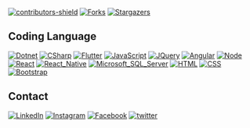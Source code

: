  
[![contributors-shield][contributors-shield]][contributors-url]
[![Forks][forks-shield]][forks-url]
[![Stargazers][stars-shield]][stars-url]
<!--[![Issues][issues-shield]][issues-url]
(url)(url)[![MIT License][license-shield]][license-url]-->
 
[contributors-shield]: https://img.shields.io/github/contributors/ankushvx/Ankushkv.svg?style=for-the-badge
[contributors-url]: https://github.com/ankushvx/IQAC-Management/graphs/contributors

[forks-shield]: https://img.shields.io/github/forks/ankushvx/Ankushkv.svg?style=for-the-badge&color=228B22
[forks-url]: https://github.com/ankushvx/IQAC-Management/network/members

[stars-shield]: https://img.shields.io/github/stars/ankushvx/Ankushkv.svg?style=for-the-badge&color=B048B5
[stars-url]: https://github.com/ankushvx/IQAC-Management/stargazers

[issues-shield]: https://img.shields.io/github/issues/ankushvx/Ankushkv.svg?style=for-the-badge
[issues-url]: https://github.com/ankushvx/IQAC-Management/issues

[license-shield]: https://img.shields.io/github/license/ankushvx/Ankushkv.svg?style=for-the-badge
[license-url]: https://github.com/ankushvx/Best-README-Template/blob/master/LICENSE.txt

<a name="readme-top"></a> 
## Coding Language
[![Dotnet][Dotnet.microsoft.com]][Dotnet-url]
[![CSharp][CSharp]][CSharp-url]
[![Flutter][Flutter]][Flutter-url]
[![JavaScript][JavaScript]][JavaScript-url]
[![JQuery][JQuery.com]][JQuery-url]
[![Angular][Angular.io]][Angular-url]
[![Node][Node.js]][Node-url]
[![React][React.js]][React-url]
[![React_Native][React_Native]][React_Native-url] 
[![Microsoft_SQL_Server][Microsoft_SQL_Server]][Microsoft_SQL_Server-url]
[![HTML][HTML]][HTML-url]
[![CSS][CSS]][CSS-url]
[![Bootstrap][Bootstrap.com]][Bootstrap-url]  

[Dotnet.microsoft.com]: https://img.shields.io/badge/.NET-5C2D91?style=for-the-badge&logo=.net&logoColor=white 
[Dotnet-url]:https://dotnet.microsoft.com/en-us/

[CSharp]:https://img.shields.io/badge/C%23-239120?style=for-the-badge&logo=c-sharp&logoColor=white
[CSharp-url]:https://dotnet.microsoft.com/en-us/learn/csharp

[Flutter]: https://img.shields.io/badge/Flutter-02569B?style=for-the-badge&logo=flutter&logoColor=white
[Flutter-url]: https://flutter.dev

[JavaScript]:https://img.shields.io/badge/JavaScript-F7DF1E?style=for-the-badge&logo=javascript&logoColor=black
[JavaScript-url]:https://www.javascript.com

[JQuery.com]: https://img.shields.io/badge/jQuery-0769AD?style=for-the-badge&logo=jquery&logoColor=white
[JQuery-url]: https://jquery.com 

[Angular.io]: https://img.shields.io/badge/Angular-DD0031?style=for-the-badge&logo=angular&logoColor=white
[Angular-url]: https://angular.io/

[Node.js]:https://img.shields.io/badge/Node.js-43853D?style=for-the-badge&logo=node.js&logoColor=white
[Node-url]:https://nodejs.org/ 

[React.js]: https://img.shields.io/badge/React-20232A?style=for-the-badge&logo=react&logoColor=61DAFB
[React-url]: https://reactjs.org/

[React_Native]:https://img.shields.io/badge/React_Native-20232A?style=for-the-badge&logo=react&logoColor=61DAFB
[React_Native-url]:https://reactnative.dev 

[Microsoft_SQL_Server]:https://img.shields.io/badge/Microsoft_SQL_Server-CC2927?style=for-the-badge&logo=microsoft-sql-server&logoColor=white
[Microsoft_SQL_Server-url]:https://www.microsoft.com/en-in/sql-server/sql-server-downloads

[HTML]:https://img.shields.io/badge/HTML-FF4500?style=for-the-badge&logo=html5&logoColor=white
[HTML-url]:https://html.com

[CSS]:https://img.shields.io/badge/CSS-264bdc?&style=for-the-badge&logo=css3&logoColor=white
[CSS-url]:https://www.w3schools.com/css/

[Bootstrap.com]: https://img.shields.io/badge/Bootstrap-563D7C?style=for-the-badge&logo=bootstrap&logoColor=white
[Bootstrap-url]: https://getbootstrap.com

<!-- CONTACT -->
## Contact
[![LinkedIn][linkedin-shield]][linkedin-url]
[![Instagram][Instagram]][Instagram-url]
[![Facebook][Facebook]][Facebook-url]
[![twitter][twitter]][twitter-url]
 
[linkedin-shield]: https://img.shields.io/badge/LinkedIn-0077B5?style=for-the-badge&logo=linkedin&logoColor=white
[linkedin-url]: https://linkedin.com/in/Ankushvx

[Instagram]:https://img.shields.io/badge/Instagram-E4405F?style=for-the-badge&logo=instagram&logoColor=white
[Instagram-url]:https://www.instagram.com/Ankushvx

[Facebook]:https://img.shields.io/badge/Facebook-1877F2?style=for-the-badge&logo=facebook&logoColor=white
[Facebook-url]:https://www.facebook.com/ankushkvx/

[twitter]:https://img.shields.io/badge/Twitter-1DA1F2?style=for-the-badge&logo=twitter&logoColor=white
[twitter-url]:https://twitter.com/Ankushvx

<!--<div align="center">
  <img src="https://github-readme-streak-stats.herokuapp.com/?user=ankushvx&theme=aura_dark&hide_border=true&border_radius=15" style="width:60%" alt="Ankush"/>
</div> 

 <div align="center">
  <img src="https://github-readme-stats.vercel.app/api?username=ankushvx&show_icons=true&theme=aura_dark&locale=en&hide_border=true&border_radius=15" style="width:60%" alt="Ankush" /> 
</div>  
<div align="center"> 
  <img src="https://github-readme-stats.vercel.app/api/top-langs/?username=ankushvx&layout=compact&theme=aura_dark&locale=en&hide_border=true&border_radius=15" style="width:60%" alt="Ankush">
</div>    -->
 
   



